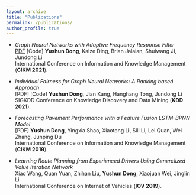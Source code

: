 ```yaml
---
layout: archive
title: "Publications"
permalink: /publications/
author_profile: true
---
```


- *Graph Neural Networks with Adaptive Frequency Response Filter* <br> [PDF](www.google.com) [Code]
**Yushun Dong**, Kaize Ding, Brian Jalaian, Shuiwang Ji, Jundong Li <br>
International Conference on Information and Knowledge Management (**CIKM 2021**). 

- *Individual Fairness for Graph Neural Networks: A Ranking based Approach* <br> [PDF] [Code]
**Yushun Dong**, Jian Kang, Hanghang Tong, Jundong Li <br>
SIGKDD Conference on Knowledge Discovery and Data Mining (**KDD 2021**). 

- *Forecasting Pavement Performance with a Feature Fusion LSTM-BPNN Model* <br> [PDF]
**Yushun Dong**, Yingxia Shao, Xiaotong Li, Sili Li, Lei Quan, Wei Zhang, Junping Du <br>
International Conference on Information and Knowledge Management (**CIKM 2019**). 

- *Learning Route Planning from Experienced Drivers Using Generalized Value Iteration Network* <br>
Xiao Wang, Quan Yuan, Zhihan Liu, **Yushun Dong**, Xiaojuan Wei, Jinglin Li <br>
International Conference on Internet of Vehicles (**IOV 2019**). 

<!-- - *Graph Neural Networks with Adaptive Frequency Response Filter* <br>
**Yushun Dong**, Kaize Ding, Brian Jalaian, Shuiwang Ji, Jundong Li <br>
International Conference on Information and Knowledge Management (**CIKM 2021**).  -->

<!-- - *Individual Fairness for Graph Neural Networks: A Ranking based Approach* <br>
**Yushun Dong**, Jian Kang, Hanghang Tong, Jundong Li <br>
SIGKDD Conference on Knowledge Discovery and Data Mining (**KDD 2021**).  -->

<!-- - *Forecasting Pavement Performance with a Feature Fusion LSTM-BPNN Model* <br>
**Yushun Dong**, Yingxia Shao, Xiaotong Li, Sili Li, Lei Quan, Wei Zhang, Junping Du <br>
International Conference on Information and Knowledge Management (**CIKM 2019**).  -->

<!-- - *Learning Route Planning from Experienced Drivers Using Generalized Value Iteration Network* <br>
Xiao Wang, Quan Yuan, Zhihan Liu, **Yushun Dong**, Xiaojuan Wei, Jinglin Li <br>
International Conference on Internet of Vehicles (**IOV 2019**).  -->

<!-- - *Learning Route Planning from Experienced Drivers Using Generalized Value Iteration Network* <br>
Xiao Wang, Quan Yuan, Zhihan Liu, **Yushun Dong**, Xiaojuan Wei, Jinglin Li <br>
International Conference on Internet of Vehicles (**IOV 2019**).  -->
